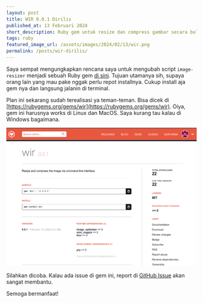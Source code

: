 ```yaml
---
layout: post
title: WIR 0.0.1 Dirilis
published_at: 13 Februari 2024
short_description: Ruby gem untuk resize dan compress gambar secara bulk.
tags: ruby
featured_image_url: /assets/images/2024/02/13/wir.png
permalink: /posts/wir-dirilis/
---
```


Saya sempat mengungkapkan rencana saya untuk mengubah script `image-resizer` menjadi sebuah Ruby gem [di sini](http://localhost:4000/2024/02/06/image-resizer-and-compressor.html). Tujuan utamanya sih, supaya orang lain yang mau pake nggak perlu repot installnya. Cukup install aja gem nya dan langsung jalanin di terminal.

Plan ini sekarang sudah terealisasi ya teman-teman. Bisa dicek di [https://rubygems.org/gems/wir](https://rubygems.org/gems/wir). Oiya, gem ini harusnya works di Linux dan MacOS. Saya kurang tau kalau di Windows bagaimana.

![WIR: Worth Image Resizer](/assets/images/2024/02/13/wir-gem.png "WIR: Worth Image Resizer")

Silahkan dicoba. Kalau ada issue di gem ini, report di [GitHub Issue](https://github.com/adiprnm/wir/issues) akan sangat membantu.

Semoga bermanfaat!
